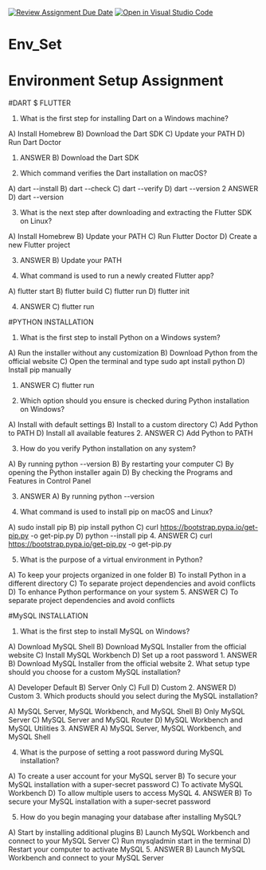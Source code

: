 [![Review Assignment Due Date](https://classroom.github.com/assets/deadline-readme-button-22041afd0340ce965d47ae6ef1cefeee28c7c493a6346c4f15d667ab976d596c.svg)](https://classroom.github.com/a/vnsr1XuU)
[![Open in Visual Studio Code](https://classroom.github.com/assets/open-in-vscode-2e0aaae1b6195c2367325f4f02e2d04e9abb55f0b24a779b69b11b9e10269abc.svg)](https://classroom.github.com/online_ide?assignment_repo_id=15709115&assignment_repo_type=AssignmentRepo)
# Env_Set

# Environment Setup Assignment

#DART $ FLUTTER

1. What is the first step for installing Dart on a Windows machine?

A) Install Homebrew
B) Download the Dart SDK
C) Update your PATH
D) Run Dart Doctor

   1. ANSWER B) Download the Dart SDK

2. Which command verifies the Dart installation on macOS?

A) dart --install
B) dart --check
C) dart --verify
D) dart --version
   2 ANSWER D) dart --version


3. What is the next step after downloading and extracting the Flutter SDK on Linux?

A) Install Homebrew
B) Update your PATH
C) Run Flutter Doctor
D) Create a new Flutter project

   3. ANSWER B) Update your PATH

4. What command is used to run a newly created Flutter app?

A) flutter start
B) flutter build
C) flutter run
D) flutter init

  4. ANSWER C) flutter run

#PYTHON INSTALLATION

1. What is the first step to install Python on a Windows system?

A) Run the installer without any customization
B) Download Python from the official website
C) Open the terminal and type sudo apt install python
D) Install pip manually
   1. ANSWER C) flutter run


2. Which option should you ensure is checked during Python installation on Windows?

A) Install with default settings
B) Install to a custom directory
C) Add Python to PATH
D) Install all available features
     2. ANSWER C) Add Python to PATH

3. How do you verify Python installation on any system?

A) By running python --version
B) By restarting your computer
C) By opening the Python installer again
D) By checking the Programs and Features in Control Panel

  3. ANSWER A) By running python --version

4. What command is used to install pip on macOS and Linux?

A) sudo install pip
B) pip install python
C) curl https://bootstrap.pypa.io/get-pip.py -o get-pip.py
D) python --install pip
  4. ANSWER C) curl https://bootstrap.pypa.io/get-pip.py -o get-pip.py
 
5. What is the purpose of a virtual environment in Python?

A) To keep your projects organized in one folder
B) To install Python in a different directory
C) To separate project dependencies and avoid conflicts
D) To enhance Python performance on your system
   5. ANSWER C) To separate project dependencies and avoid conflicts
 
#MySQL INSTALLATION

1. What is the first step to install MySQL on Windows?

A) Download MySQL Shell
B) Download MySQL Installer from the official website
C) Install MySQL Workbench
D) Set up a root password
     1. ANSWER B) Download MySQL Installer from the official website
2. What setup type should you choose for a custom MySQL installation?

A) Developer Default
B) Server Only
C) Full
D) Custom
    2. ANSWER  D) Custom
3. Which products should you select during the MySQL installation?

A) MySQL Server, MySQL Workbench, and MySQL Shell
B) Only MySQL Server
C) MySQL Server and MySQL Router
D) MySQL Workbench and MySQL Utilities
    3. ANSWER  A) MySQL Server, MySQL Workbench, and MySQL Shell

4. What is the purpose of setting a root password during MySQL installation?

A) To create a user account for your MySQL server
B) To secure your MySQL installation with a super-secret password
C) To activate MySQL Workbench
D) To allow multiple users to access MySQL
   4. ANSWER B) To secure your MySQL installation with a super-secret password

5. How do you begin managing your database after installing MySQL?

A) Start by installing additional plugins
B) Launch MySQL Workbench and connect to your MySQL Server
C) Run mysqladmin start in the terminal
D) Restart your computer to activate MySQL
  5. ANSWER B) Launch MySQL Workbench and connect to your MySQL Server
